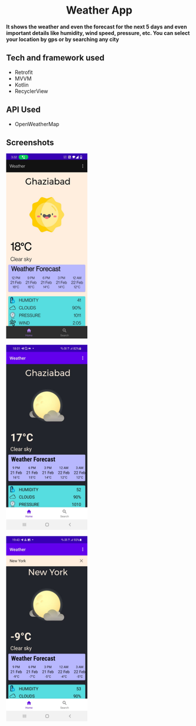 <h1 align="center">Weather App</h1>
<p><b>It shows the weather and even the forecast for the next 5 days and even important details like humidity, wind speed, pressure, etc. You can select your location by gps or by searching any city 
 <br/></b></p>
 
## Tech and framework used

* Retrofit
* MVVM
* Kotlin
* RecyclerView

## API Used

* OpenWeatherMap

## Screenshots

<p float="left">
<img src="screenshots/Day.jpeg" width="220" height="500"/>
 <br/>
 </p>
 <p float="left">
 <img src="screenshots/Night.jpeg" width="220" height="500"/>
  <br/>
  </p>
  <p float="left">
  <img src="screenshots/Search.jpeg" width="220" height="500"/>
   <br/>
   </p>